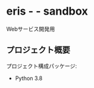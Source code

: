eris - - sandbox
==============================================

Webサービス開発用

プロジェクト概要
-----------

プロジェクト構成パッケージ: 

* Python 3.8 
